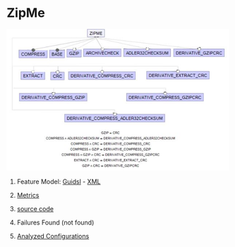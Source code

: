 # ZipMe

![image](https://raw.githubusercontent.com/fischerJF/challenge/master/featureModel/ZipMe.JPG)

1. Feature Model: [Guidsl](https://github.com/fischerJF/challenge/blob/master/workspace_IncLing/zipme/modified-model.m) - [XML](https://github.com/fischerJF/challenge/blob/master/workspace_IncLing/zipme/model.xml)

2. [Metrics](https://github.com/fischerJF/challenge/blob/master/metrics/Zipme.csv)
 
3. [source code](https://github.com/fischerJF/challenge/tree/master/workspace_IncLing/zipme)

4. Failures Found (not found)

5. [Analyzed Configurations](https://github.com/fischerJF/challenge/tree/master/workspace_IncLing/Tools/All_valid_conf/ZipMe/products)

